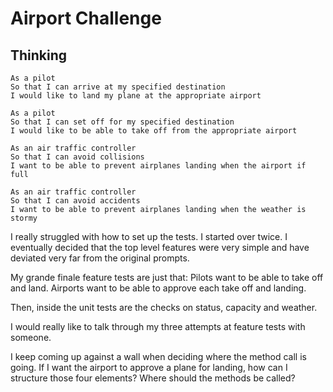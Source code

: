 Airport Challenge
=================

Thinking
---------


```
As a pilot
So that I can arrive at my specified destination
I would like to land my plane at the appropriate airport

As a pilot
So that I can set off for my specified destination
I would like to be able to take off from the appropriate airport

As an air traffic controller
So that I can avoid collisions
I want to be able to prevent airplanes landing when the airport if full

As an air traffic controller
So that I can avoid accidents
I want to be able to prevent airplanes landing when the weather is stormy
```

I really struggled with how to set up the tests. I started over twice.
I eventually decided that the top level features were very simple
and have deviated very far from the original prompts.

My grande finale feature tests are just that:
Pilots want to be able to take off and land.
Airports want to be able to approve each take off and landing.

Then, inside the unit tests are the checks on status, capacity and weather.

I would really like to talk through my three attempts at feature tests
with someone.

I keep coming up against a wall when deciding where the method call is going.
If I want the airport to approve a plane for landing, how can I structure
those four elements? Where should the methods be called?
